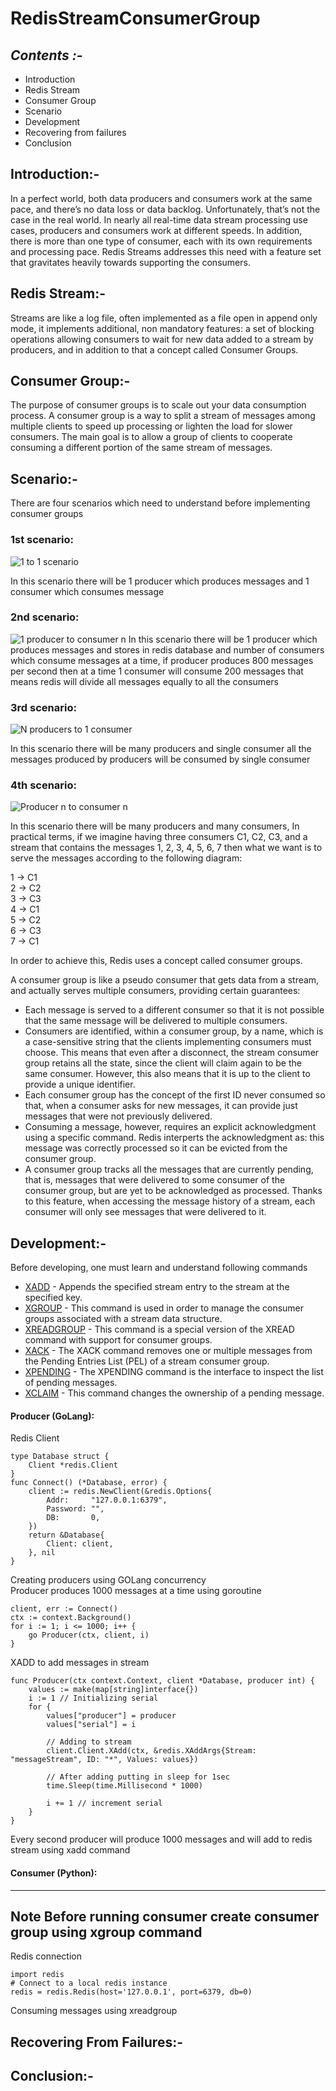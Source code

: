 # RedisStreamConsumerGroup

## _Contents :-_
- Introduction
- Redis Stream
- Consumer Group
- Scenario
- Development
- Recovering from failures
- Conclusion

## Introduction:-
In a perfect world, both data producers and consumers work at the same pace, and there’s no data loss or data backlog. Unfortunately, that’s not the case in the real world. In nearly all real-time data stream processing use cases, producers and consumers work at different speeds. In addition, there is more than one type of consumer, each with its own requirements and processing pace. Redis Streams addresses this need with a feature set that gravitates heavily towards supporting the consumers.

## Redis Stream:-
Streams are like a log file, often implemented as a file open in append only mode, it implements additional, non mandatory features: a set of blocking operations allowing consumers to wait for new data added to a stream by producers, and in addition to that a concept called Consumer Groups.

## Consumer Group:-
The purpose of consumer groups is to scale out your data consumption process. A consumer group is a way to split a stream of messages among multiple clients to speed up processing or lighten the load for slower consumers. The main goal is to allow a group of clients to cooperate consuming a different portion of the same stream of messages.

## Scenario:-
There are four scenarios which need to understand before implementing consumer groups

### 1st scenario:
![1 to 1 scenario](https://lh3.googleusercontent.com/X67WkqncyD7myIfcgk26GFaJVAX-3YyvZg29dyQxc8gvT6RuR13Qu60rG5GYpbS3q3MN84cF2fRLJW6nAuWhqCECpSUCzz3kiZ40v20)


In this scenario there will be 1 producer which produces messages and 1 consumer which consumes message

### 2nd scenario:
![1 producer to consumer n](https://lh6.googleusercontent.com/fBI5S9P4T3UjSLHiPU2hGP2u4vOZoy4Dy3WOCkkaZwOamZrXMa-C8xL1cN3ZtGS9wA-JJLL58cFoSGWBlPJRX8q31qb0D4drIWzTkms)
In this scenario there will be 1 producer which produces messages and stores in redis database and number of consumers which consume messages at a time, if producer produces 800 messages per second then at a time 1 consumer will consume 200 messages that means redis will divide all messages equally to all the consumers 

### 3rd scenario:

![N producers to 1 consumer](https://lh5.googleusercontent.com/zk2SGZgzCqjIG2qhaL2nSb6uhFewwgiz0-7CJH-_WXl1c2qG4ZsfKp1HCyEdEZbepby65iuqlV4GCE8MGR0EvegvH9Bidmfvarp_weg)

In this scenario there will be many producers and single consumer all the  messages produced by producers will be consumed by single consumer 

### 4th scenario:

![Producer n to consumer n](https://lh5.googleusercontent.com/gB6NEId003-Y31bgXxO60JNMa8kiu8WVOH8bDVFaGKKEiFICh2Zi7Qk0nXon4aAM5mNKasE5hDOl0pwrNzJV6vDTOYN11pOp_31GJPwr-zuiBFK2lGI4d-LdZHxNhXb6ErkdIp-CJLrlzuRQ1Q)

In this scenario there will be many producers and many consumers, In practical terms, if we imagine having three consumers C1, C2, C3, and a stream that contains the messages 1, 2, 3, 4, 5, 6, 7 then what we want is to serve the messages according to the following diagram:

1 -> C1\
2 -> C2\
3 -> C3\
4 -> C1\
5 -> C2\
6 -> C3\
7 -> C1

In order to achieve this, Redis uses a concept called consumer groups.

A consumer group is like a pseudo consumer that gets data from a stream, and actually serves multiple consumers, providing certain guarantees:
- Each message is served to a different consumer so that it is not possible that the same message will be delivered to multiple consumers.
- Consumers are identified, within a consumer group, by a name, which is a case-sensitive string that the clients implementing consumers must choose. This means that even after a disconnect, the stream consumer group retains all the state, since the client will claim again to be the same consumer. However, this also means that it is up to the client to provide a unique identifier.
- Each consumer group has the concept of the first ID never consumed so that, when a consumer asks for new messages, it can provide just messages that were not previously delivered.
- Consuming a message, however, requires an explicit acknowledgment using a specific command. Redis interperts the acknowledgment as: this message was correctly processed so it can be evicted from the consumer group.
- A consumer group tracks all the messages that are currently pending, that is, messages that were delivered to some consumer of the consumer group, but are yet to be acknowledged as processed. Thanks to this feature, when accessing the message history of a stream, each consumer will only see messages that were delivered to it.

## Development:-
Before developing, one must learn and understand following commands
- [XADD](https://redis.io/commands/XADD) - Appends the specified stream entry to the stream at the specified key.
- [XGROUP](https://redis.io/commands/xgroup) - This command is used in order to manage the consumer groups associated with a stream data structure.
- [XREADGROUP](https://redis.io/commands/xreadgroup) - This command is a special version of the XREAD command with support for consumer groups.
- [XACK](https://redis.io/commands/xack) - The XACK command removes one or multiple messages from the Pending Entries List (PEL) of a stream consumer group.
- [XPENDING](https://redis.io/commands/xpending) - The XPENDING command is the interface to inspect the list of pending messages.
- [XCLAIM](https://redis.io/commands/xclaim) - This command changes the ownership of a pending message.

#### Producer (GoLang):
Redis Client
```
type Database struct {
	Client *redis.Client
}
func Connect() (*Database, error) {
	client := redis.NewClient(&redis.Options{
		Addr:     "127.0.0.1:6379",
		Password: "",
		DB:       0,
	})
	return &Database{
		Client: client,
	}, nil
}
```
Creating producers using GOLang concurrency\
Producer produces 1000 messages at a time using goroutine
```
client, err := Connect()
ctx := context.Background()
for i := 1; i <= 1000; i++ {
	go Producer(ctx, client, i)
}
```
XADD to add messages in stream
```
func Producer(ctx context.Context, client *Database, producer int) {
	values := make(map[string]interface{})
	i := 1 // Initializing serial
	for {
		values["producer"] = producer
		values["serial"] = i
		
		// Adding to stream
		client.Client.XAdd(ctx, &redis.XAddArgs{Stream: "messageStream", ID: "*", Values: values})
		
		// After adding putting in sleep for 1sec
		time.Sleep(time.Millisecond * 1000)
	    
	    i += 1 // increment serial
	}
}
```
Every second producer will produce 1000 messages and will add to redis stream using xadd command  

#### Consumer (Python):
---
**Note**
Before running consumer create consumer group using xgroup command
---
Redis connection
```
import redis
# Connect to a local redis instance
redis = redis.Redis(host='127.0.0.1', port=6379, db=0)
```
Consuming messages using xreadgroup
## Recovering From Failures:-

## Conclusion:-
